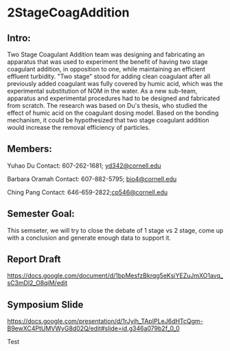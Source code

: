 # 2StageCoagAddition
## Intro:
Two Stage Coagulant Addition team was designing and fabricating an apparatus that was used to experiment the benefit of having two stage coagulant addition, in opposition to one, while maintaining an efficient effluent turbidity. "Two stage" stood for adding clean coagulant after all previously added coagulant was fully covered by humic acid, which was the experimental substitution of NOM in the water. As a new sub-team, apparatus and experimental procedures had to be designed and fabricated from scratch. The research was  based on Du's thesis, who studied the effect of humic acid on the coagulant dosing model. Based on the bonding mechanism, it could be hypothesized that two stage coagulant addition would increase the removal efficiency of particles.

## Members:
Yuhao Du
Contact: 607-262-1681; yd342@cornell.edu

Barbara Oramah
Contact: 607-882-5795; bio4@cornell.edu

Ching Pang
Contact: 646-659-2822;cp546@cornell.edu

## Semester Goal:
This semseter, we will try to close the debate of 1 stage vs 2 stage, come up with a conclusion and generate enough data to support it.

## Report Draft
https://docs.google.com/document/d/1bpMesfzBkrqg5eKsiYEZuJmXO1avq_sC3mDl2_O8qiM/edit

## Symposium Slide
https://docs.google.com/presentation/d/1rJyih_TApIPLeJ6dHTcQgm-B9ewXC4PtUMVWyG8d02Q/edit#slide=id.g346a079b2f_0_0

Test
